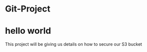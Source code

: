 # Git-Project
<h1>hello world</h1><p>This project will be giving us details on how to secure our S3 bucket</p>
